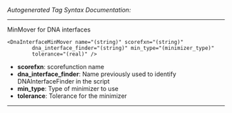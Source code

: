 _Autogenerated Tag Syntax Documentation:_

---
MinMover for DNA interfaces

```
<DnaInterfaceMinMover name="(string)" scorefxn="(string)"
        dna_interface_finder="(string)" min_type="(minimizer_type)"
        tolerance="(real)" />
```

-   **scorefxn**: scorefunction name
-   **dna_interface_finder**: Name previously used to identify DNAInterfaceFinder in the script
-   **min_type**: Type of minimizer to use
-   **tolerance**: Tolerance for the minimizer

---
